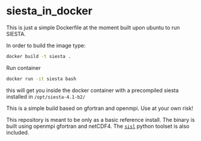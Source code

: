 # siesta_in_docker
This is just a simple Dockerfile at the moment built upon ubuntu to run SIESTA.

In order to build the image type:

```bash
docker build -t siesta .
```

Run container

```bash
docker run -it siesta bash
```

this will get you inside the docker container with a precompiled siesta installed in `/opt/siesta-4.1-b2/`

This is a simple build based on gfortran and openmpi.
Use at your own risk! 

This repository is meant to be only as a basic reference install.
The binary is built using openmpi gfortran and netCDF4.
The [`sisl`](https://github.com/zerothi/sisl) python toolset is also included. 




